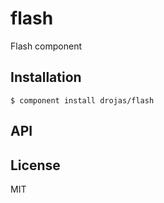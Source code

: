 
# flash

  Flash component

## Installation

    $ component install drojas/flash

## API

   

## License

  MIT
